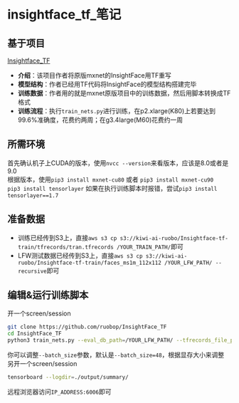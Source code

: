 # insightface_tf_笔记
## 基于项目
[Insightface_TF](https://github.com/auroua/InsightFace_TF)
- **介绍**：该项目作者将原版mxnet的InsightFace用TF重写
- **模型结构**：作者已经用TF代码将InsightFace的模型结构搭建完毕
- **训练数据**：作者用的就是mxnet原版项目中的训练数据，然后用脚本转换成TF格式
- **训练流程**：执行`train_nets.py`进行训练，在p2.xlarge(K80)上若要达到99.6%准确度，花费约两周；在g3.4large(M60)花费约一周
## 所需环境
首先确认机子上CUDA的版本，使用`nvcc --version`来看版本，应该是8.0或者是9.0  
根据版本，使用`pip3 install mxnet-cu80` 或者 `pip3 install mxnet-cu90`  
`pip3 install tensorlayer` 如果在执行训练脚本时报错，尝试`pip3 install tensorlayer==1.7`
## 准备数据
- 训练已经传到S3上，直接`aws s3 cp s3://kiwi-ai-ruobo/Insightface-tf-train/tfrecords/tran.tfrecords /YOUR_TRAIN_PATH/`即可
- LFW测试数据已经传到S3上，直接`aws s3 cp s3://kiwi-ai-ruobo/Insightface-tf-train/faces_ms1m_112x112 /YOUR_LFW_PATH/ --recursive`即可
## 编辑&运行训练脚本
开一个screen/session
``` sh
git clone https://github.com/ruobop/InsightFace_TF
cd InsightFace_TF
python3 train_nets.py --eval_db_path=/YOUR_LFW_PATH/ --tfrecords_file_path=/YOUR_TRAIN_PATH/
```
你可以调整`--batch_size`参数，默认是`--batch_size=48`，根据显存大小来调整  
另开一个screen/session
``` sh
tensorboard --logdir=./output/summary/
```
远程浏览器访问`IP_ADDRESS:6006`即可
